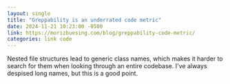```yaml
---
layout: single
title: "Greppability is an underrated code metric"
date: 2024-11-21 10:23:00 -0500
link: https://morizbuesing.com/blog/greppability-code-metric/
categories: link code
---
```


Nested file structures lead to generic class names, which makes it harder to search for them when looking through an entire codebase. I've always despised long names, but this is a good point.
